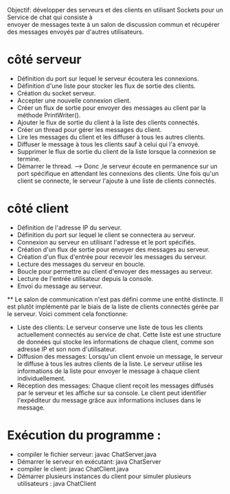 Objectif: développer des serveurs et des clients en utilisant Sockets pour un Service de chat qui consiste à  
envoyer de messages texte à un salon de discussion commun et récupérer des messages envoyés par d'autres utilisateurs.

# côté serveur 
- Définition du port sur lequel le serveur écoutera les connexions.
- Définition d'une liste pour stocker les flux de sortie des clients.
- Création du socket serveur.
- Accepter une nouvelle connexion client.
- Créer un flux de sortie pour envoyer des messages au client par la méthode PrintWriter().
- Ajouter le flux de sortie du client à la liste des clients connectés.
- Créer un thread pour gérer les messages du client.
- Lire les messages du client et les diffuser à tous les autres clients.
- Diffuser le message à tous les clients sauf à celui qui l'a envoyé.
- Supprimer le flux de sortie du client de la liste lorsque la connexion se termine.
-  Démarrer le thread.
--> Donc ,le serveur écoute en permanence sur un port spécifique en attendant les connexions des clients.
Une fois qu'un client se connecte, le serveur l'ajoute à une liste de clients connectés.

# côté client
- Définition de l'adresse IP du serveur.
- Définition du port sur lequel le client se connectera au serveur.
- Connexion au serveur en utilisant l'adresse et le port spécifiés.
- Création d'un flux de sortie pour envoyer des messages au serveur.
- Création d'un flux d'entrée pour recevoir les messages du serveur.
- Lecture des messages du serveur en boucle.
- Boucle pour permettre au client d'envoyer des messages au serveur.
- Lecture de l'entrée utilisateur depuis la console.
- Envoi du message au serveur.


** Le salon de communication n'est pas défini comme une entité distincte. Il est plutôt implémenté par le biais de la liste de clients connectés gérée par le serveur.
Voici comment cela fonctionne:
 + Liste des clients:
    Le serveur conserve une liste de tous les clients actuellement connectés au service de chat.
    Cette liste est une structure de données qui stocke les informations de chaque client, comme son adresse IP et son nom d'utilisateur.
 + Diffusion des messages:
    Lorsqu'un client envoie un message, le serveur le diffuse à tous les autres clients de la liste.
    Le serveur utilise les informations de la liste pour envoyer le message à chaque client individuellement.
 + Réception des messages:
    Chaque client reçoit les messages diffusés par le serveur et les affiche sur sa console.
    Le client peut identifier l'expéditeur du message grâce aux informations incluses dans le message.

# Exécution du programme :
- compiler le fichier serveur: javac ChatServer.java
- Démarrer le serveur en exécutant: java ChatServer
- compiler le client: javac ChatClient.java
- Démarrer plusieurs instances du client pour simuler plusieurs utilisateurs : java ChatClient